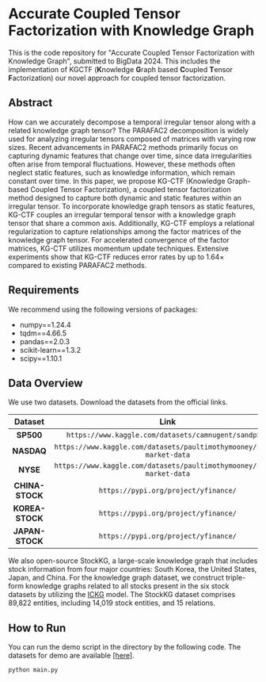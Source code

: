 # Accurate Coupled Tensor Factorization with Knowledge Graph

This is the code repository for "Accurate Coupled Tensor Factorization with Knowledge Graph", submitted to BigData 2024.
This includes the implementation of KGCTF (**K**nowledge **G**raph based **C**oupled **T**ensor **F**actorization) our novel approach for coupled tensor factorization.

## Abstract
How can we accurately decompose a temporal irregular tensor along with a related knowledge graph tensor?
The PARAFAC2 decomposition is widely used for analyzing irregular tensors composed of matrices with varying row sizes.
Recent advancements in PARAFAC2 methods primarily focus on capturing dynamic features that change over time, since data irregularities often arise from temporal fluctuations.
However, these methods often neglect static features, such as knowledge information, which remain constant over time.
In this paper, we propose KG-CTF (Knowledge Graph-based Coupled Tensor Factorization), a coupled tensor factorization method designed to capture both dynamic and static features within an irregular tensor.
To incorporate knowledge graph tensors as static features, KG-CTF couples an irregular temporal tensor with a knowledge graph tensor that share a common axis.
Additionally, KG-CTF employs a relational regularization to capture relationships among the factor matrices of the knowledge graph tensor.
For accelerated convergence of the factor matrices, KG-CTF utilizes momentum update techniques.
Extensive experiments show that KG-CTF reduces error rates by up to 1.64× compared to existing PARAFAC2 methods.

## Requirements

We recommend using the following versions of packages:
 - numpy==1.24.4
 - tqdm==4.66.5
 - pandas==2.0.3
 - scikit-learn==1.3.2
 - scipy==1.10.1

## Data Overview
We use two datasets.
Download the datasets from the official links.

|        **Dataset**        |                  **Link**                   | 
|:-------------------------:|:-------------------------------------------:| 
|       **SP500**        |           `https://www.kaggle.com/datasets/camnugent/sandp500`           | 
|       **NASDAQ**        |           `https://www.kaggle.com/datasets/paultimothymooney/stock-market-data`           | 
|       **NYSE**        |           `https://www.kaggle.com/datasets/paultimothymooney/stock-market-data`           | 
|       **CHINA-STOCK**        |           `https://pypi.org/project/yfinance/`           | 
|       **KOREA-STOCK**        |           `https://pypi.org/project/yfinance/`           | 
|       **JAPAN-STOCK**        |           `https://pypi.org/project/yfinance/`           | 

We also open-source StockKG, a large-scale knowledge graph that includes stock information from four major countries: South Korea, the United States, Japan, and China. For the knowledge graph dataset, we construct triple-form knowledge graphs related to all stocks present in the six stock datasets by utilizing the [ICKG](https://github.com/xiaohui-victor-li/FinDKG) model. The StockKG dataset comprises 89,822 entities, including 14,019 stock entities, and 15 relations.

## How to Run
You can run the demo script in the directory by the following code. The datasets for demo are available [[here]](https://drive.google.com/file/d/1-6AksJC0c4mHRoihVc_-hjbcF1M15hYZ/view?usp=drive_link).
```
python main.py
```

